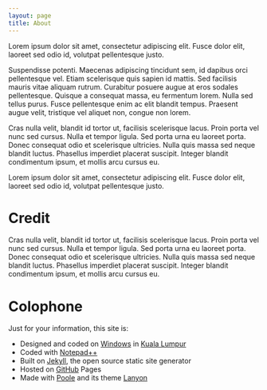 ```yaml
---
layout: page
title: About
---
```


<div class="message">
  Lorem ipsum dolor sit amet, consectetur adipiscing elit. Fusce dolor elit, laoreet sed odio id, volutpat pellentesque justo.
</div>

Suspendisse potenti. Maecenas adipiscing tincidunt sem, id dapibus orci pellentesque vel. Etiam scelerisque quis sapien id mattis. Sed facilisis mauris vitae aliquam rutrum. Curabitur posuere augue at eros sodales pellentesque. Quisque a consequat massa, eu fermentum lorem. Nulla sed tellus purus. Fusce pellentesque enim ac elit blandit tempus. Praesent augue velit, tristique vel aliquet non, congue non lorem.

Cras nulla velit, blandit id tortor ut, facilisis scelerisque lacus. Proin porta vel nunc sed cursus. Nulla et tempor ligula. Sed porta urna eu laoreet porta. Donec consequat odio et scelerisque ultricies. Nulla quis massa sed neque blandit luctus. Phasellus imperdiet placerat suscipit. Integer blandit condimentum ipsum, et mollis arcu cursus eu.

<div class="message bg-teal black">
  <i class="fi-asl fi-large white"></i> Lorem ipsum dolor sit amet, consectetur adipiscing elit. Fusce dolor elit, laoreet sed odio id, volutpat pellentesque justo.
</div>

# Credit

Cras nulla velit, blandit id tortor ut, facilisis scelerisque lacus. Proin porta vel nunc sed cursus. Nulla et tempor ligula. Sed porta urna eu laoreet porta. Donec consequat odio et scelerisque ultricies. Nulla quis massa sed neque blandit luctus. Phasellus imperdiet placerat suscipit. Integer blandit condimentum ipsum, et mollis arcu cursus eu.

# Colophone

Just for your information, this site is:

* Designed and coded on [Windows](http://windows.microsoft.com/) in [Kuala Lumpur](http://en.wikipedia.org/wiki/Kuala_Lumpur)
* Coded with [Notepad++](http://notepad-plus-plus.org/)
* Built on [Jekyll](http://jekyllrb.com/), the open source static site generator
* Hosted on [GitHub](https://github.com/lumachroma/fantastiq) Pages
* Made with [Poole](http://getpoole.com/) and its theme [Lanyon](https://github.com/poole/lanyon)
